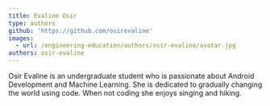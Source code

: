 ```yaml
---
title: Evaline Osir
type: authors
github: 'https://github.com/osirevaline'
images:
  - url: /engineering-education/authors/osir-evaline/avatar.jpg
authors: osir-evaline
---
```

Osir Evaline is an undergraduate student who is passionate about Android Development and Machine Learning. She is dedicated to gradually changing the world using code. When not coding she enjoys singing and hiking.
